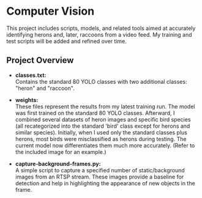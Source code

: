 # Computer Vision

This project includes scripts, models, and related tools aimed at accurately identifying herons and, later, raccoons from a video feed. My training and test scripts will be added and refined over time.

## Project Overview

- **classes.txt:**  
  Contains the standard 80 YOLO classes with two additional classes: "heron" and "raccoon".

- **weights:**  
  These files represent the results from my latest training run. The model was first trained on the standard 80 YOLO classes. Afterward, I combined several datasets of heron images and specific bird species (all recategorized into the standard 'bird' class except for herons and similar species). Initially, when I used only the standard classes plus herons, most birds were misclassified as herons during testing. The current model now differentiates them much more accurately. (Refer to the included image for an example.)

- **capture-background-frames.py:**  
  A simple script to capture a specified number of static/background images from an RTSP stream. These images provide a baseline for detection and help in highlighting the appearance of new objects in the frame.
